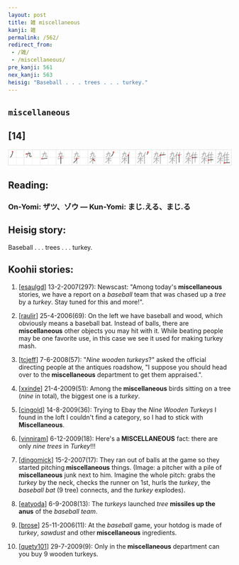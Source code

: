 ```yaml
---
layout: post
title: 雑 miscellaneous
kanji: 雑
permalink: /562/
redirect_from:
 - /雑/
 - /miscellaneous/
pre_kanji: 561
nex_kanji: 563
heisig: "Baseball . . . trees . . . turkey."
---
```


## `miscellaneous`

## [14]

<div class="stroke"><img src="../images/E99B91.png" /></div>

## Reading:

### On-Yomi: ザツ、ゾウ &mdash; Kun-Yomi: まじ.える、まじ.る

## Heisig story:

Baseball . . . trees . . . turkey.

## Koohii stories:

1) [<a href="http://kanji.koohii.com/profile/esaulgd">esaulgd</a>] 13-2-2007(297): Newscast: &quot;Among today&#039;s<strong> miscellaneous</strong> stories, we have a report on a <em>baseball</em> team that was chased up a <em>tree</em> by a <em>turkey</em>. Stay tuned for this and more!&quot;.

2) [<a href="http://kanji.koohii.com/profile/raulir">raulir</a>] 25-4-2006(69): On the left we have baseball and wood, which obviously means a baseball bat. Instead of balls, there are<strong> miscellaneous</strong> other objects you may hit with it. While beating people may be one favorite use, in this case we see it used for making turkey mash.

3) [<a href="http://kanji.koohii.com/profile/tcjeff">tcjeff</a>] 7-6-2008(57): &quot;<em>Nine</em> <em>wood</em>en <em>turkeys</em>?&quot; asked the official directing people at the antiques roadshow, &quot;I suppose you should head over to the<strong> miscellaneous</strong> department to get them appraised.&quot;.

4) [<a href="http://kanji.koohii.com/profile/xxinde">xxinde</a>] 21-4-2009(51): Among the<strong> miscellaneous</strong> birds sitting on a tree (<em>nine</em> in total), the biggest one is a <em>turkey</em>.

5) [<a href="http://kanji.koohii.com/profile/cingold">cingold</a>] 14-8-2009(36): Trying to Ebay the <em>Nine Wooden Turkeys</em> I found in the loft I couldn&#039;t find a category, so I had to stick with<strong> Miscellaneous</strong>.

6) [<a href="http://kanji.koohii.com/profile/vinniram">vinniram</a>] 6-12-2009(18): Here&#039;s a<strong> MISCELLANEOUS</strong> fact: there are only <em>nine</em> <em>trees</em> in <em>Turkey</em>!!!

7) [<a href="http://kanji.koohii.com/profile/dingomick">dingomick</a>] 15-2-2007(17): They ran out of balls at the game so they started pitching<strong> miscellaneous</strong> things. (Image: a pitcher with a pile of<strong> miscellaneous</strong> junk next to him. Imagine the whole pitch: grabs the <em>turkey</em> by the neck, checks the runner on 1st, hurls the <em>turkey</em>, the <em>baseball bat</em> (9 tree) connects, and the <em>turkey</em> explodes).

8) [<a href="http://kanji.koohii.com/profile/eatyoda">eatyoda</a>] 6-9-2008(13): The <em>turkeys</em> launched <em>tree</em> <strong>missiles up the anus</strong> of the <em>baseball team</em>.

9) [<a href="http://kanji.koohii.com/profile/brose">brose</a>] 25-11-2006(11): At the <em>baseball</em> game, your hotdog is made of <em>turkey</em>, <em>sawdust</em> and other<strong> miscellaneous</strong> ingredients.

10) [<a href="http://kanji.koohii.com/profile/quety101">quety101</a>] 29-7-2009(9): Only in the<strong> miscellaneous</strong> department can you buy 9 wooden turkeys.
